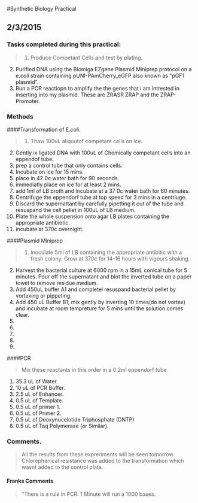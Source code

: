 #Synthetic Biology Practical 
## 2/3/2015 
### Tasks completed during this practical:
>1. Produce Competant Cells and test by plating. 
2. Purified DNA using the Biomiga EZgene Plasmid Miniprep protocol on a e.coli strain containing pUNI-PAmCherry_eGFP also known as "pGF1 plasmid".
3. Run a PCR reactiopn to amplify the the genes that i am intrested in inserting into my plasmid. These are ZRASR ZRAP and the ZRAP-Promoter.

### Methods
####Transformation of E.coli.
>1. Thaw 100uL aliqoutof competant cells on ice.
2. Gently ix ligated DNA with 100uL of Chemically competant cells into an eppendof tube.
3. prep a control tube that only contains cells.
4. Incubate on ice for 15 mins.
5. place in 42 0c water bath for 90 seconds.
6. immediatly place on ice for at least 2 mins.
7. add 1ml of LB broth and incubate at a 37 0c water bath for 60 minutes.
8. Centrifuge the eppendorf tube at top speed for 3 mins in a centriuge.
9. Discard the supernattant by carefully pipetting it out of the tube and resuspand the cell pellet in 100uL of LB medium. 
10. Plate the whole suspension onto agar LB plates containing the appropriate antibiotic.
11. incubate at 370c overnight. 

####Plasmid Miniprep 
>1. Inoculate 5ml of LB containing the appropriate antibitic with a fresh colony. Grow at 370c for 14-16 hours with vigours shaking. 
2. Harvest the bacterial culture at 6000 rpm in a 15mL conical tube for 5 minutes. Pour off the supernatant  and blot the inverted tube on a paper towel to remove residue medium.
3. Add 450uL buffer A1 and completel resuspand bacterial pellet by vortexing or pippeting. 
4. Add 450 uL Buffer B1, mix gently by inverting 10 times(do not vortex) and incubate at room tempreture for 5 mins until the solution comes clear.
5.
6.
7.
8.
9.

####PCR
> Mix these reactants in  this order in a 0.2ml eppendorf tube.

1. 35.3 uL of Water.
2. 10 uL of PCR Buffer.
3. 2.5 uL of Enhancer.
4. 0.5 uL of Template.
5. 0.5 uL of primer 1.
6. 0.5 uL of Primer 2.
7. 0.5 uL of Deoxynucelotide Triphosphate (DNTP)
8. 0.5 uL of Taq Polymerase (or Similar). 

### Comments.
> All the results from these expreriments will be seen tomorrow. 
> Chlorephenical resistance was added to the transformation which wasnt added to the control plate.
#### Franks Comments
> "There is a rule in PCR: 1 Minute will run a 1000 bases. 


